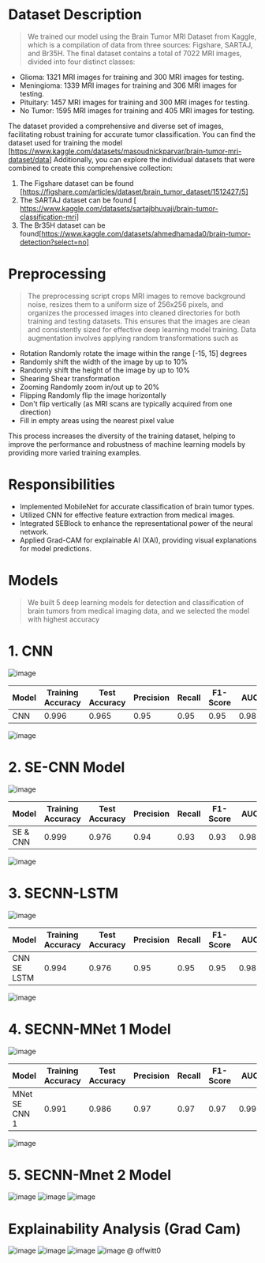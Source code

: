 # Dataset Description

> We trained our model using the Brain Tumor MRI Dataset from Kaggle, which is a compilation of data from three sources: Figshare, SARTAJ, and Br35H. The final dataset contains a total of 7022 MRI images, divided into four distinct classes:
* Glioma: 1321 MRI images for training and 300 MRI images for testing.
* Meningioma: 1339 MRI images for training and 306 MRI images for testing.
* Pituitary: 1457 MRI images for training and 300 MRI images for testing.
* No Tumor: 1595 MRI images for training and 405 MRI images for testing.
  
The dataset provided a comprehensive and diverse set of images, facilitating robust training for accurate tumor classification. You can find the dataset used for training the model [https://www.kaggle.com/datasets/masoudnickparvar/brain-tumor-mri-dataset/data]
Additionally, you can explore the individual datasets that were combined to create this comprehensive collection:
1.	The Figshare dataset can be found [https://figshare.com/articles/dataset/brain_tumor_dataset/1512427/5]
2.	The SARTAJ dataset can be found [ https://www.kaggle.com/datasets/sartajbhuvaji/brain-tumor-classification-mri]
3.	The Br35H dataset can be found[https://www.kaggle.com/datasets/ahmedhamada0/brain-tumor-detection?select=no]

# Preprocessing

> The preprocessing script crops MRI images to remove background noise, resizes them to a uniform size of 256x256 pixels, and organizes the processed images into cleaned directories for both training and testing datasets. This ensures that the images are clean and consistently sized for effective deep learning model training.
Data augmentation involves applying random transformations such as
* Rotation Randomly rotate the image within the range [-15, 15] degrees
* Randomly shift the width of the image by up to 10%
* Randomly shift the height of the image by up to 10%
*	Shearing Shear transformation
*	Zooming Randomly zoom in/out up to 20%
*	Flipping Randomly flip the image horizontally
*	Don't flip vertically (as MRI scans are typically acquired from one direction)
*	Fill in empty areas using the nearest pixel value
  
This process increases the diversity of the training dataset, helping to improve the performance and robustness of machine learning models by providing more varied training examples.

# Responsibilities
* Implemented MobileNet for accurate classification of brain tumor types.
* Utilized CNN for effective feature extraction from medical images.
* Integrated SEBlock to enhance the representational power of the neural network.
* Applied Grad-CAM for explainable AI (XAI), providing visual explanations for model predictions.

# Models

> We built 5 deep learning models for detection and classification of brain tumors from medical imaging data, and we selected the model with highest accuracy

# 1. CNN

  ![image](https://github.com/user-attachments/assets/b52883c4-83a6-4602-aa64-3bdea5cdaa0b)

  | Model | Training Accuracy | Test Accuracy | Precision | Recall | F1-Score | AUC  |
  |-------|-------------------|---------------|-----------|--------|----------|------|
  | CNN   | 0.996             | 0.965         | 0.95      | 0.95   | 0.95     | 0.980|

  ![image](https://github.com/user-attachments/assets/0f8f58e4-46f9-4f3f-bd59-164147f67aa8)

# 2. SE-CNN Model
   
  ![image](https://github.com/user-attachments/assets/77110c42-4219-45c9-bbaf-8a00199d989b)

| Model    | Training Accuracy | Test Accuracy | Precision | Recall | F1-Score | AUC  |
|----------|-------------------|---------------|-----------|--------|----------|------|
| SE & CNN | 0.999             | 0.976         | 0.94      | 0.93   | 0.93     | 0.985|

  ![image](https://github.com/user-attachments/assets/dbf31a44-150b-494c-bd4b-e5c674ad7762)

# 3. SECNN-LSTM

  ![image](https://github.com/user-attachments/assets/7bd0a909-c45f-4d9b-b0f4-fbd3427d1873)

| Model       | Training Accuracy | Test Accuracy | Precision | Recall | F1-Score | AUC  |
|-------------|-------------------|---------------|-----------|--------|----------|------|
| CNN SE LSTM | 0.994             | 0.976         | 0.95      | 0.95   | 0.95     | 0.989|

  ![image](https://github.com/user-attachments/assets/4f6a64bb-5c51-49df-a20e-febd4a118e90)

# 4. SECNN-MNet 1 Model

  ![image](https://github.com/user-attachments/assets/a6fc494e-d685-4404-883e-a2bf9412fbb7)

| Model         | Training Accuracy | Test Accuracy | Precision | Recall | F1-Score | AUC  |
|---------------|-------------------|---------------|-----------|--------|----------|------|
| MNet SE CNN 1 | 0.991             | 0.986         | 0.97      | 0.97   | 0.97     | 0.993|

  ![image](https://github.com/user-attachments/assets/ec0989c1-bd2d-4306-9691-f60bddc9dfb0)

# 5. SECNN-Mnet 2 Model

  ![image](https://github.com/user-attachments/assets/ad7cde2c-84ff-4295-8170-6df1bbe338e3)
  ![image](https://github.com/user-attachments/assets/3ef9b47f-7950-4d8c-b8b4-2c2ecbb92815)
  ![image](https://github.com/user-attachments/assets/5cddb27d-8dd6-42fc-9288-360e5b9c9f1f)

# Explainability Analysis (Grad Cam)
 
![image](https://github.com/user-attachments/assets/3fb30fa5-e11c-4df6-a001-c4a8b79fa978)
![image](https://github.com/user-attachments/assets/b185af16-6328-4ad4-b469-28188e673f12)
![image](https://github.com/user-attachments/assets/7e835a44-f9d0-40d1-aa22-e3e7f4a323bb)
![image](https://github.com/user-attachments/assets/8fd2263c-70a8-4f8c-acce-8a737d7706e9)
@ offwitt0
